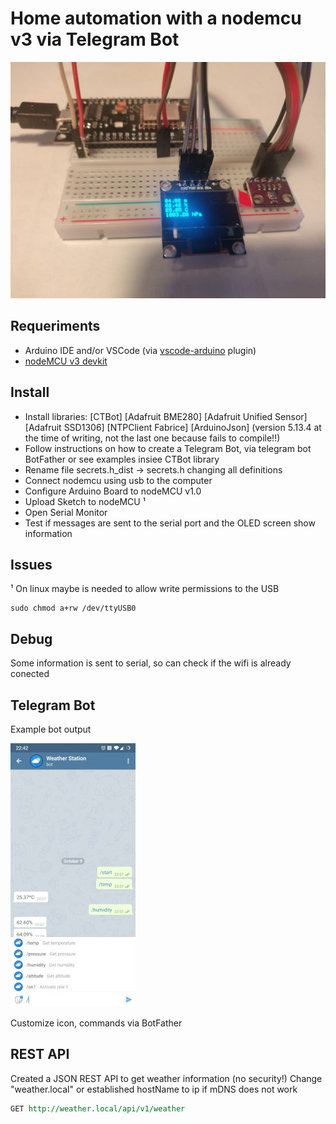 # Home automation with a nodemcu v3 via Telegram Bot

![Bread board](doc/breadboard.jpg)

## Requeriments

- Arduino IDE and/or VSCode (via [vscode-arduino](https://marketplace.visualstudio.com/items?itemName=vsciot-vscode.vscode-arduino) plugin)
- [nodeMCU v3 devkit](https://en.wikipedia.org/wiki/NodeMCU)

## Install

- Install libraries:
  [CTBot]
  [Adafruit BME280]
  [Adafruit Unified Sensor]
  [Adafruit SSD1306]
  [NTPClient Fabrice]
  [ArduinoJson] (version 5.13.4 at the time of writing, not the last one because fails to compile!!)
- Follow instructions on how to create a Telegram Bot, via telegram bot BotFather or see examples insiee CTBot library
- Rename file secrets.h_dist -> secrets.h changing all definitions
- Connect nodemcu using usb to the computer
- Configure Arduino Board to nodeMCU v1.0
- Upload Sketch to nodeMCU ¹
- Open Serial Monitor
- Test if messages are sent to the serial port and the OLED screen show information

## Issues

¹ On linux maybe is needed to allow write permissions to the USB
```
sudo chmod a+rw /dev/ttyUSB0
```

## Debug

Some information is sent to serial, so can check if the wifi is already conected

## Telegram Bot

Example bot output

![Telegram Bot](doc/telegrambot.jpg)

Customize icon, commands via BotFather

## REST API

Created a JSON REST API to get weather information (no security!)
Change "weather.local" or established hostName to ip if mDNS does not work

``` rest
GET http://weather.local/api/v1/weather
```
